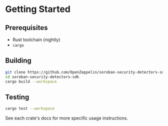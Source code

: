 # Getting Started

## Prerequisites

- Rust toolchain (nightly)
- `cargo`

## Building

```bash
git clone https://github.com/OpenZeppelin/soroban-security-detectors-sdk.git
cd soroban-security-detectors-sdk
cargo build --workspace
```

## Testing

```bash
cargo test --workspace
```

See each crate's docs for more specific usage instructions.